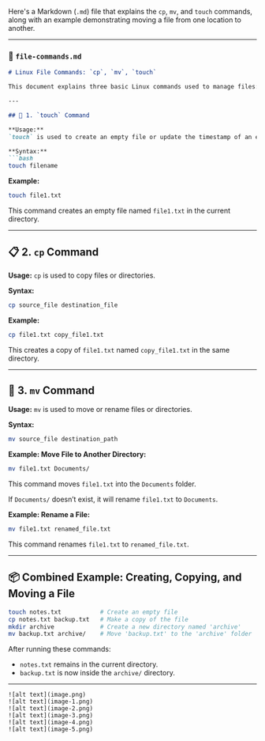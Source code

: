 Here's a Markdown (`.md`) file that explains the `cp`, `mv`, and `touch` commands, along with an example demonstrating moving a file from one location to another.

---

### 📄 `file-commands.md`

````markdown
# Linux File Commands: `cp`, `mv`, `touch`

This document explains three basic Linux commands used to manage files: `cp`, `mv`, and `touch`, with examples.

---

## 📝 1. `touch` Command

**Usage:**  
`touch` is used to create an empty file or update the timestamp of an existing file.

**Syntax:**
```bash
touch filename
````

**Example:**

```bash
touch file1.txt
```

This command creates an empty file named `file1.txt` in the current directory.

---

## 📋 2. `cp` Command

**Usage:**
`cp` is used to copy files or directories.

**Syntax:**

```bash
cp source_file destination_file
```

**Example:**

```bash
cp file1.txt copy_file1.txt
```

This creates a copy of `file1.txt` named `copy_file1.txt` in the same directory.

---

## 🔀 3. `mv` Command

**Usage:**
`mv` is used to move or rename files or directories.

**Syntax:**

```bash
mv source_file destination_path
```

**Example: Move File to Another Directory:**

```bash
mv file1.txt Documents/
```

This command moves `file1.txt` into the `Documents` folder.

If `Documents/` doesn’t exist, it will rename `file1.txt` to `Documents`.

**Example: Rename a File:**

```bash
mv file1.txt renamed_file.txt
```

This command renames `file1.txt` to `renamed_file.txt`.

---

## 📦 Combined Example: Creating, Copying, and Moving a File

```bash
touch notes.txt           # Create an empty file
cp notes.txt backup.txt   # Make a copy of the file
mkdir archive             # Create a new directory named 'archive'
mv backup.txt archive/    # Move 'backup.txt' to the 'archive' folder
```

After running these commands:

* `notes.txt` remains in the current directory.
* `backup.txt` is now inside the `archive/` directory.

---

```
![alt text](image.png)
![alt text](image-1.png)
![alt text](image-2.png)
![alt text](image-3.png)
![alt text](image-4.png)
![alt text](image-5.png)